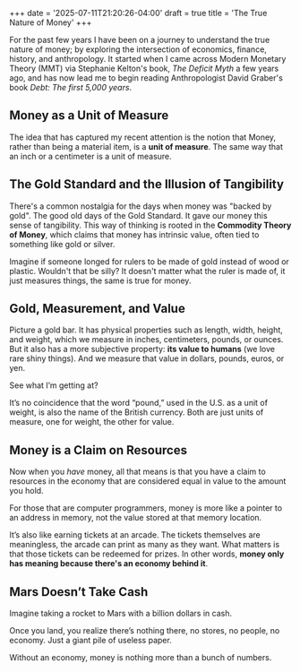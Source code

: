 +++
date = '2025-07-11T21:20:26-04:00'
draft = true
title = 'The True Nature of Money'
+++

For the past few years I have been on a journey to understand the true nature of money; by exploring the intersection of economics, finance, history, and anthropology. It started when I came across Modern Monetary Theory (MMT) via Stephanie Kelton's book, _The Deficit Myth_ a few years ago, and has now lead me to begin reading Anthropologist David Graber's book _Debt: The first 5,000 years_.

## Money as a Unit of Measure
The idea that has captured my recent attention is the notion that Money, rather than being a material item, is a **unit of measure**. The same way that an inch or a centimeter is a unit of measure.

## The Gold Standard and the Illusion of Tangibility
There's a common nostalgia for the days when money was "backed by gold". The good old days of the Gold Standard. It gave our money this sense of tangibility. This way of thinking is rooted in the **Commodity Theory of Money**, which claims that money has intrinsic value, often tied to something like gold or silver.

Imagine if someone longed for rulers to be made of gold instead of wood or plastic. Wouldn't that be silly? It doesn't matter what the ruler is made of, it just measures things, the same is true for money.

## Gold, Measurement, and Value
Picture a gold bar. It has physical properties such as length, width, height, and weight, which we measure in inches, centimeters, pounds, or ounces. But it also has a more subjective property: **its value to humans** (we love rare shiny things). And we measure that value in dollars, pounds, euros, or yen.

See what I’m getting at?

It’s no coincidence that the word “pound,” used in the U.S. as a unit of weight, is also the name of the British currency. Both are just units of measure, one for weight, the other for value.

## Money is a Claim on Resources
Now when you _have_ money, all that means is that you have a claim to resources in the economy that are considered equal in value to the amount you hold.

For those that are computer programmers, money is more like a pointer to an address in memory, not the value stored at that memory location.

It’s also like earning tickets at an arcade. The tickets themselves are meaningless, the arcade can print as many as they want. What matters is that those tickets can be redeemed for prizes. In other words, **money only has meaning because there's an economy behind it**.

## Mars Doesn’t Take Cash
Imagine taking a rocket to Mars with a billion dollars in cash.

Once you land, you realize there’s nothing there, no stores, no people, no economy. Just a giant pile of useless paper.

Without an economy, money is nothing more than a bunch of numbers.